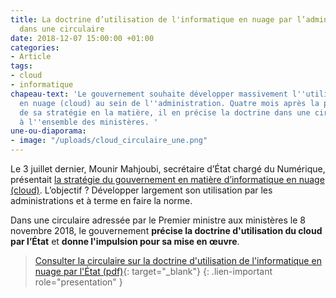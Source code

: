 ```yaml
---
title: La doctrine d’utilisation de l'informatique en nuage par l’administration précisée
  dans une circulaire
date: 2018-12-07 15:00:00 +01:00
categories:
- Article
tags:
- cloud
- informatique
chapeau-text: 'Le gouvernement souhaite développer massivement l''utilisation de l''informatique
  en nuage (cloud) au sein de l''administration. Quatre mois après la présentation
  de sa stratégie en la matière, il en précise la doctrine dans une circulaire adressée
  à l''ensemble des ministères. '
une-ou-diaporama:
- image: "/uploads/cloud_circulaire_une.png"
---
```


Le 3 juillet dernier, Mounir Mahjoubi, secrétaire d’État chargé du Numérique, présentait [la stratégie du gouvernement en matière d’informatique en nuage (cloud)](https://www.numerique.gouv.fr/espace-presse/le-gouvernement-annonce-sa-strategie-en-matiere-de-cloud/). L’objectif ? Développer largement son utilisation par les administrations et à terme en faire la norme.

Dans une circulaire adressée par le Premier ministre aux ministères le 8 novembre 2018, le gouvernement **précise la doctrine d'utilisation du cloud par l’État** et **donne l'impulsion pour sa mise en œuvre**.

> [Consulter la circulaire sur la doctrine d'utilisation de l'informatique en nuage par l'État (pdf)](https://www.google.fr/url?sa=t&rct=j&q=&esrc=s&source=web&cd=1&cad=rja&uact=8&ved=2ahUKEwiAgZm9oY7fAhUNLBoKHeMzDTkQFjAAegQIBhAC&url=http%3A%2F%2Fcirculaires.legifrance.gouv.fr%2Fpdf%2F2018%2F11%2Fcir_44120.pdf&usg=AOvVaw2E1Pye98IbWffm5t1IGGjG){: target="_blank"}
{: .lien-important role="presentation" }

